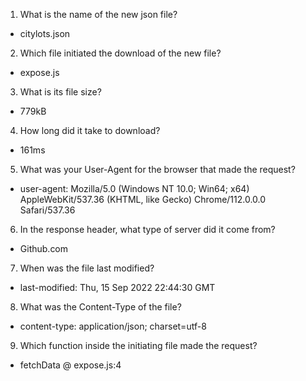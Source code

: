 1. What is the name of the new json file?
- citylots.json

2. Which file initiated the download of the new file?
- expose.js

3. What is its file size?
- 779kB

4. How long did it take to download?
- 161ms
  
5. What was your User-Agent for the browser that made the request?
- user-agent: Mozilla/5.0 (Windows NT 10.0; Win64; x64) AppleWebKit/537.36 (KHTML, like Gecko) Chrome/112.0.0.0 Safari/537.36

6. In the response header, what type of server did it come from?
- Github.com

7. When was the file last modified?
- last-modified: Thu, 15 Sep 2022 22:44:30 GMT

8. What was the Content-Type of the file?
- content-type: application/json; charset=utf-8

9.  Which function inside the initiating file made the request?
- fetchData @ expose.js:4